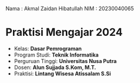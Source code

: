 Nama : Akmal Zaidan Hibatullah
NIM : 20230040065

# **Praktisi Mengajar 2024**

- Kelas: **Dasar Pemrograman**
- Program Studi: **Teknik Informatika**
- Perguruan Tinggi: **Universitas Nusa Putra**
- Dosen: **Alun Sujjada S.Kom, M.T.**
- Praktisi: **Lintang Wisesa Atissalam S.Si**
